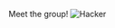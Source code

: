 Meet the group!
![Hacker](https://user-images.githubusercontent.com/90582557/133009385-7573d4ad-741c-4421-aa53-99a05784645f.jpg)
